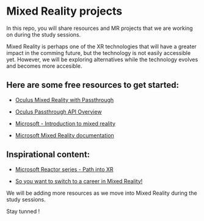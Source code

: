 # Mixed Reality projects

In this repo, you will share resources and MR projects that we are working on during the study sessions. 

Mixed Reality is perhaps one of the XR technologies that will have a greater impact in the comming future, but the technology is not easily accessible yet. However, we will be exploring alternatives while the technology evolves and becomes more accesible.

## Here are some free resources to get started:

* [Oculus Mixed Reality with Passthrough](https://developer.oculus.com/blog/mixed-reality-with-passthrough/)

* [Oculus Passthrough API Overview](https://developer.oculus.com/documentation/unity/unity-passthrough/)

* [Microsoft - Introduction to mixed reality](https://docs.microsoft.com/en-us/learn/modules/intro-to-mixed-reality/)

* [Microsoft Mixed Reality documentation](https://docs.microsoft.com/en-us/windows/mixed-reality/)

## Inspirational content:

* [Microsoft Reactor series - Path into XR](https://www.youtube.com/watch?v=5A_QnUEeDgs)

* [So you want to switch to a career in Mixed Reality!](https://docs.microsoft.com/en-us/events/ignite-mar-2021/azure/learning-zone/lrn237/) 

We will be adding more resources as we move into Mixed Reality during the study sessions.

Stay tunned !

